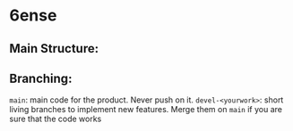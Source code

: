 # 6ense
## Main Structure:

## Branching:
`main`: main code for the product. Never push on it.
`devel-<yourwork>`: short living branches to implement new features. Merge them on `main` if you are sure that the code works
